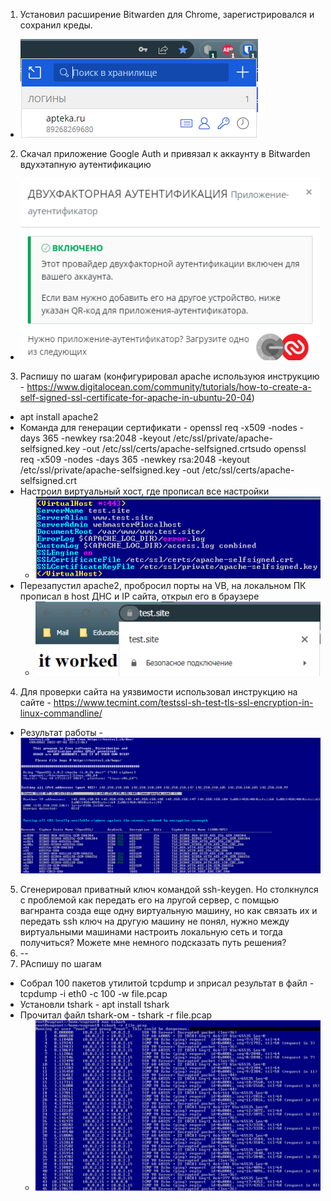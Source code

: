 1. Установил расширение Bitwarden для Chrome, зарегистрировался и сохранил креды.
 * ![Task-1](https://github.com/Atlipoka/devops_netology/blob/main/ComputerNetwork/InfoSec/IS-task1.png)
2. Скачал приложение Google Auth и привязал к аккаунту в Bitwarden вдухэтапную аутентификацию
 * ![Task-2](https://github.com/Atlipoka/devops_netology/blob/main/ComputerNetwork/InfoSec/IS-task2.png)
3. Распишу по шагам (конфигурировал apache используюя инструкцию - https://www.digitalocean.com/community/tutorials/how-to-create-a-self-signed-ssl-certificate-for-apache-in-ubuntu-20-04)
* apt install apache2
* Команда для генерации сертификати - openssl req -x509 -nodes -days 365 -newkey rsa:2048 -keyout /etc/ssl/private/apache-selfsigned.key -out /etc/ssl/certs/apache-selfsigned.crtsudo openssl req -x509 -nodes -days 365 -newkey rsa:2048 -keyout /etc/ssl/private/apache-selfsigned.key -out /etc/ssl/certs/apache-selfsigned.crt
* Настроил виртуальный хост, где прописал все настройки
  * ![Task-3](https://github.com/Atlipoka/devops_netology/blob/main/ComputerNetwork/InfoSec/IS-task3.png)
* Перезапустил apache2, пробросил порты на VB, на локальном ПК прописал в host ДНС и IP сайта, открыл его в браузере
  * ![Task-3](https://github.com/Atlipoka/devops_netology/blob/main/ComputerNetwork/InfoSec/IS-task3-2.png)
4. Для проверки сайта на уязвимости использовал инструкцию на сайте - https://www.tecmint.com/testssl-sh-test-tls-ssl-encryption-in-linux-commandline/
* Результат работы - ![Task-4](https://github.com/Atlipoka/devops_netology/blob/main/ComputerNetwork/InfoSec/IS-task4.png)
5. Сгенерировал приватный ключ командой ssh-keygen. Но столкнулся с проблемой как передать его на лругой сервер, с помщью вагнранта созда еще одну виртуальную машину, но как связать их и передать ssh ключ на другую машину не понял, нужно между виртуальными машинами настроить локальную сеть и тогда получиться? Можете мне немного подсказать путь решения?
6. --
7. РАспишу по шагам
* Собрал 100 пакетов утилитой tcpdump и зприсал результат в файл - tcpdump -i eth0 -c 100 -w file.pcap
* Установли tshark -  apt install tshark
* Прочитал файл tshark-ом - tshark -r file.pcap
  * ![Task-7](https://github.com/Atlipoka/devops_netology/blob/main/ComputerNetwork/InfoSec/IS-task7.png)
